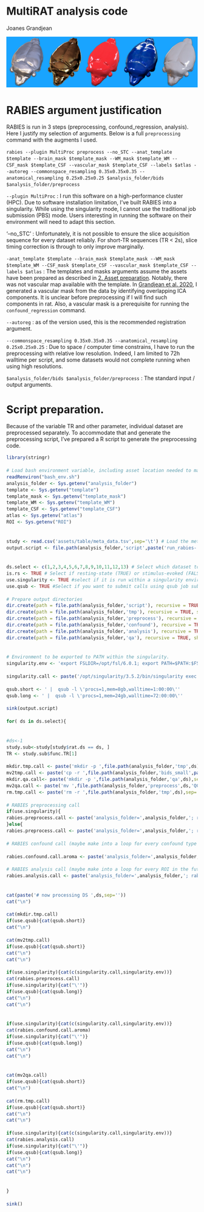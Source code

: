 MultiRAT analysis code
================
Joanes Grandjean

![rat art](assets/img/rat_art.png)

# RABIES argument justification

RABIES is run in 3 steps (preprocessing, confound\_regression,
analysis). Here I justify my selection of arguments. Below is a full
`preprocessing` command with the augments I used.

`rabies --plugin MultiProc preprocess --no_STC --anat_template $template
--brain_mask $template_mask --WM_mask $template_WM --CSF_mask
$template_CSF --vascular_mask $template_CSF --labels $atlas --autoreg
--commonspace_resampling 0.35x0.35x0.35
--anatomical_resampling 0.25x0.25x0.25 $analysis_folder/bids
$analysis_folder/preprocess`

`--plugin MultiProc` : I run this software on a high-performance cluster
(HPC). Due to software installation limitation, I’ve built RABIES into a
singularity. While using the singularity mode, I cannot use the
traditional job submission (PBS) mode. Users interesting in running the
software on their environment will need to adapt this section.

‘–no\_STC’ : Unfortunately, it is not possible to ensure the slice
acquisition sequence for every dataset reliably. For short-TR sequences
(TR \< 2s), slice timing correction is through to only improve
marginally.

`-anat_template $template --brain_mask $template_mask --WM_mask
$template_WM --CSF_mask $template_CSF --vascular_mask $template_CSF
--labels $atlas` : The templates and masks arguments assume the assets
have been prepared as described in [2. Asset
preparation](proj_asset.md). Notably, there was not vascular map
available with the template. In [Grandjean et
al. 2020](https://www.sciencedirect.com/science/article/pii/S1053811919308699),
I generated a vascular mask from the data by identifying overlapping ICA
components. It is unclear before preprocessing if I will find such
components in rat. Also, a vascular mask is a prerequisite for running
the `confound_regression` command.

`--autoreg` : as of the version used, this is the recommended
registration argument.

`--commonspace_resampling 0.35x0.35x0.35
--anatomical_resampling 0.25x0.25x0.25` : Due to space / computer time
constrains, I have to run the preprocessing with relative low
resolution. Indeed, I am limited to 72h walltime per script, and some
datasets would not complete running when using high resolutions.

`$analysis_folder/bids $analysis_folder/preprocess` : The standard input
/ output arguments.

# Script preparation.

Because of the variable TR and other parameter, individual dataset are
preprocessed separately. To accommodate that and generate the
preprocessing script, I’ve prepared a R script to generate the
preprocessing code.

``` r
library(stringr)

# Load bash environment variable, including asset location needed to make our RABIES call. 
readRenviron("bash_env.sh")
analysis_folder <- Sys.getenv("analysis_folder")
template <- Sys.getenv("template")
template_mask <- Sys.getenv("template_mask")
template_WM <- Sys.getenv("template_WM")
template_CSF <- Sys.getenv("template_CSF")
atlas <- Sys.getenv("atlas")
ROI <- Sys.getenv("ROI")


study <- read.csv('assets/table/meta_data.tsv',sep='\t') # Load the meta data (currently not available on public repository.)
output.script <- file.path(analysis_folder,'script',paste('run_rabies-',Sys.Date(),'.sh',sep=''))


ds.select <- c(1,2,3,4,5,6,7,8,9,10,11,12,13) # Select which dataset to preprocess
is.rs <- TRUE # Select if resting-state (TRUE) or stimulus-evoked (FALSE). Important because this will impact confound regression and analysis
use.singularity <- TRUE #select if it is run within a singularity environment (not currently implemented)
use.qsub <- TRUE #Select if you want to submit calls using qsub job submission command (for HPC). 

# Prepare output directories 
dir.create(path = file.path(analysis_folder,'script'), recursive = TRUE, showWarnings = FALSE)
dir.create(path = file.path(analysis_folder,'tmp'), recursive = TRUE, showWarnings = FALSE)
dir.create(path = file.path(analysis_folder,'preprocess'), recursive = TRUE, showWarnings = FALSE)
dir.create(path = file.path(analysis_folder,'confound'), recursive = TRUE, showWarnings = FALSE)
dir.create(path = file.path(analysis_folder,'analysis'), recursive = TRUE, showWarnings = FALSE)
dir.create(path = file.path(analysis_folder,'qa'), recursive = TRUE, showWarnings = FALSE)


# Environment to be exported to PATH within the singularity. 
singularity.env <- 'export FSLDIR=/opt/fsl/6.0.1; export PATH=$PATH:$FSLDIR/bin; export ANTSPATH=/home/rabies/ants-v2.3.1/bin; export RABIES_VERSION=0.2.0-dev; export RABIES=/home/rabies/RABIES-0.2.0-dev; export PYTHONPATH="${PYTHONPATH}:$RABIES"; export PATH=$PATH:$RABIES/bin; export PATH=$PATH:$RABIES/rabies/shell_scripts; export PATH=$RABIES/twolevel_ants_dbm:$PATH;'

singularity.call <- paste('/opt/singularity/3.5.2/bin/singularity exec -B /opt/fsl -B ',analysis_folder,' /opt/rabies/0.2.0/rabies-0.2.0-dev.simg bash -c \'',sep='')

qsub.short <- ' |  qsub -l \'procs=1,mem=8gb,walltime=1:00:00\''
qsub.long <- ' |  qsub -l \'procs=1,mem=24gb,walltime=72:00:00\''

sink(output.script)

for( ds in ds.select){

  
#ds<-1
study.sub<-study[study$rat.ds == ds, ]
TR <- study.sub$func.TR[1]

mkdir.tmp.call <- paste('mkdir -p ',file.path(analysis_folder,'tmp',ds),sep='')
mv2tmp.call <- paste('cp -r ',file.path(analysis_folder,'bids_small',paste('sub-01',str_pad(ds, 3, pad = "0"),'*',sep='')),' ', file.path(analysis_folder,'tmp',ds),sep='')
mkdir.qa.call<- paste('mkdir -p ',file.path(analysis_folder,'qa',ds),sep='')
mv2qa.call <- paste('mv ',file.path(analysis_folder,'preprocess',ds,'QC_report/*'),' ', file.path(analysis_folder,'qa',ds),sep='')
rm.tmp.call <- paste('rm -r ',file.path(analysis_folder,'tmp',ds),sep='')

# RABIES preprocessing call
if(use.singularity){
rabies.preprocess.call <- paste('analysis_folder=',analysis_folder,'; rabies --plugin MultiProc preprocess --no_STC --anat_template ',template,' --brain_mask ', template_mask, ' --WM_mask ', template_WM, ' --CSF_mask ', template_CSF, ' --vascular_mask ',template_CSF, ' --labels ', atlas, ' --autoreg --commonspace_resampling 0.35x0.35x0.35 --anatomical_resampling 0.25x0.25x0.25 --TR ', TR, 's ', file.path(analysis_folder,'tmp',ds), ' ', file.path(analysis_folder,'preprocess',ds),sep='')
}else{
rabies.preprocess.call <- paste('analysis_folder=',analysis_folder,'; rabies preprocess --no_STC --anat_template ',template,' --brain_mask ', template_mask, ' --WM_mask ', template_WM, ' --CSF_mask ', template_CSF, ' --vascular_mask ',template_CSF, ' --labels ', atlas, ' --autoreg --commonspace_resampling 0.35x0.35x0.35 --anatomical_resampling 0.25x0.25x0.25 --TR ', TR, 's ', file.path(analysis_folder,'tmp',ds), ' ',file.path(analysis_folder,'preprocess',ds),sep='')}

# RABIES confound call (maybe make into a loop for every confound type in future.)

rabies.confound.call.aroma <- paste('analysis_folder=',analysis_folder,'; rabies confound_regression ', file.path(analysis_folder,'preprocess',ds),' ',file.path(analysis_folder,'confound',ds), ' --commonspace_bold --highpass 0.01 --lowpass 0.1 --smoothing_filter 0.5 --diagnosis_output --run_aroma --TR ', TR, 's',sep='')

# RABIES analysis call (maybe make into a loop for every ROI in the future)
rabies.analysis.call <- paste('analysis_folder=',analysis_folder,'; rabies analysis ', file.path(analysis_folder,'confound',ds),' ',file.path(analysis_folder,'analysis',ds), ' --seed_list ', ROI,'S1bf_l.nii.gz',sep='')


cat(paste('# now processing DS ',ds,sep=''))
cat("\n")

cat(mkdir.tmp.call)
if(use.qsub){cat(qsub.short)}
cat("\n")

cat(mv2tmp.call)
if(use.qsub){cat(qsub.short)}
cat("\n")
cat("\n")

if(use.singularity){cat(c(singularity.call,singularity.env))}
cat(rabies.preprocess.call)
if(use.singularity){cat("\'")}
if(use.qsub){cat(qsub.long)}
cat("\n")
cat("\n")


if(use.singularity){cat(c(singularity.call,singularity.env))}
cat(rabies.confound.call.aroma)
if(use.singularity){cat("\'")}
if(use.qsub){cat(qsub.long)}
cat("\n")
cat("\n")


cat(mv2qa.call)
if(use.qsub){cat(qsub.short)}
cat("\n")

cat(rm.tmp.call)
if(use.qsub){cat(qsub.short)}
cat("\n")
cat("\n")

if(use.singularity){cat(c(singularity.call,singularity.env))}
cat(rabies.analysis.call)
if(use.singularity){cat("\'")}
if(use.qsub){cat(qsub.long)}
cat("\n")
cat("\n")
cat("\n")


}

sink()
```

